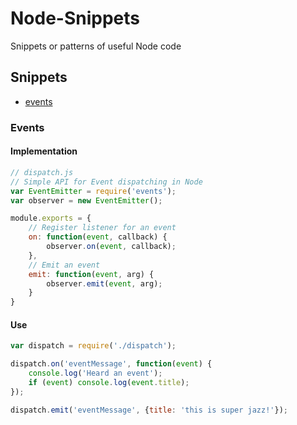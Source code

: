 # Node-Snippets
Snippets or patterns of useful Node code

## Snippets
- [events](#events)

### Events
#### Implementation
```javascript
// dispatch.js
// Simple API for Event dispatching in Node
var EventEmitter = require('events');
var observer = new EventEmitter();

module.exports = {
	// Register listener for an event
	on: function(event, callback) {
		observer.on(event, callback);
	},
	// Emit an event
	emit: function(event, arg) {
		observer.emit(event, arg);
	}
}
```
#### Use
```javascript
var dispatch = require('./dispatch');

dispatch.on('eventMessage', function(event) {
	console.log('Heard an event');
	if (event) console.log(event.title);
});

dispatch.emit('eventMessage', {title: 'this is super jazz!'});
```
